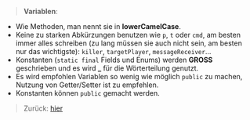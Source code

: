 > __Variablen__:
- Wie Methoden, man nennt sie in **lowerCamelCase**.
- Keine zu starken Abkürzungen benutzen wie `p`, `t` oder `cmd`, am besten immer alles schreiben (zu lang müssen sie auch nicht sein, am besten nur das wichtigste): `killer`, `targetPlayer`, `messageReceiver`...
- Konstanten (`static final` Fields und Enums) werden **GROSS** geschrieben und es wird **\_** für die Wörterteilung genutzt.
- Es wird empfohlen Variablen so wenig wie möglich `public` zu machen, Nutzung von Getter/Setter ist zu empfehlen.
- Konstanten können `public` gemacht werden.
> Zurück: [hier](../README.md)
